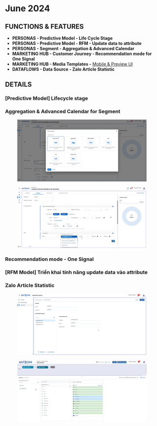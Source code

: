 # June 2024

## FUNCTIONS & FEATURES

* **PERSONAS - Predictive Model - Life Cycle Stage**
* **PERSONAS - Predictive Model - RFM - Update data to attribute**
* **PERSONAS - Segment - Aggregation & Advanced Calendar**
* **MARKETING HUB - Customer Journey - Recommendation mode for One Signal**
* **MARKETING HUB - Media Templates -** [Mobile & Preview UI](june-2024.md#mobile-and-preview-ui)
* **DATAFLOWS - Data Source - Zalo Article Statistic**

## DETAILS

### \[Predictive Model] Lifecycle stage



### Aggregation & Advanced Calendar for Segment

<figure><img src="../../../.gitbook/assets/image (128).png" alt=""><figcaption></figcaption></figure>

<figure><img src="../../../.gitbook/assets/image (129).png" alt=""><figcaption></figcaption></figure>

### Recommendation mode - One Signal



### \[RFM Model] Triển khai tính năng update data vào attribute



### Zalo Article Statistic

<figure><img src="../../../.gitbook/assets/image (126).png" alt=""><figcaption></figcaption></figure>

<figure><img src="../../../.gitbook/assets/image (127).png" alt=""><figcaption></figcaption></figure>
